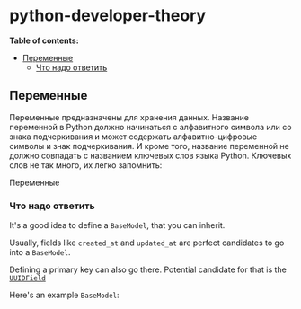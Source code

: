 # python-developer-theory
**Table of contents:**

<!-- toc -->
- [Переменные](#переменные)
  * [Что надо ответить](#что-надо-ответить)
<!-- tocstop -->

## Переменные
Переменные предназначены для хранения данных. Название переменной в Python должно начинаться с алфавитного символа или со знака подчеркивания и может содержать алфавитно-цифровые символы и знак подчеркивания. И кроме того, название переменной не должно совпадать с названием ключевых слов языка Python. Ключевых слов не так много, их легко запомнить:

Переменные

### Что надо ответить
It's a good idea to define a `BaseModel`, that you can inherit.

Usually, fields like `created_at` and `updated_at` are perfect candidates to go into a `BaseModel`.

Defining a primary key can also go there. Potential candidate for that is the [`UUIDField`](https://docs.djangoproject.com/en/dev/ref/models/fields/#uuidfield)

Here's an example `BaseModel`:
